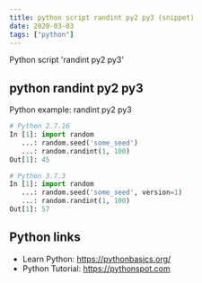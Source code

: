 ```yaml
---
title: python script randint py2 py3 (snippet)
date: 2020-03-03
tags: ["python"]
---
```

Python script 'randint py2 py3'


## python randint py2 py3

Python example: randint py2 py3

```python
# Python 2.7.16
In [1]: import random
   ...: random.seed('some_seed')
   ...: random.randint(1, 100)
Out[1]: 45

# Python 3.7.3
In [1]: import random 
   ...: random.seed('some_seed', version=1) 
   ...: random.randint(1, 100)
Out[1]: 57

```

## Python links

- Learn Python: https://pythonbasics.org/
- Python Tutorial: https://pythonspot.com
